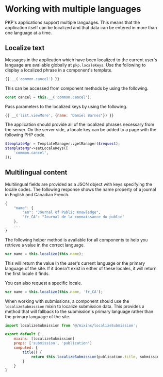 # Working with multiple languages

PKP's applications support multiple languages. This means that the application itself can be localized and that data can be entered in more than one language at a time.

## Localize text

Messages in the application which have been localized to the current user's language are available globally at `pkp.localeKeys`. Use the following to display a localized phrase in a component's template.

```js
{{ __('common.cancel') }}
```

This can be accessed from component methods by using the following.

```js
const cancel = this.__('common.cancel');
```

Pass parameters to the localized keys by using the following.

```js
{{ __('list.viewMore', {name: 'Daniel Barnes'}) }}
```

The application should provide all of the localized phrases necessary from the server. On the server side, a locale key can be added to a page with the following PHP code.

```php
$templateMgr = TemplateManager::getManager($request);
$templateMgr->setLocaleKeys([
	'common.cancel',
]);
```

## Multilingual content

Multilingual fields are provided as a JSON object with keys specifying the locale codes. The following response shows the name property of a journal in English and Canadian French.

```js
{
	"name": {
		"en": "Journal of Public Knowledge",
		"fr_CA": "Journal de la connaissance du public"
	},
	...
}
```

The following helper method is available for all components to help you retrieve a value in the correct language.

```js
var name = this.localize(this.name);
```

This will return the value in the user's current language or the primary language of the site. If it doesn't exist in either of these locales, it will return the first locale it finds.

You can also request a specific locale.

```js
var name = this.localize(this.name, 'fr_CA');
```

When working with submissions, a component should use the `localizeSubmission` mixin to localize submission data. This provides a method that will fallback to the submission's primary language rather than the primary language of the site.

```js
import localizeSubmission from '@/mixins/localizeSubmission';

export default {
	mixins: [localizeSubmission]
	props: ['submission', 'publication']
	computed: {
		title() {
			return this.localizeSubmission(publication.title, submission.locale);
		}
	}
}
```
